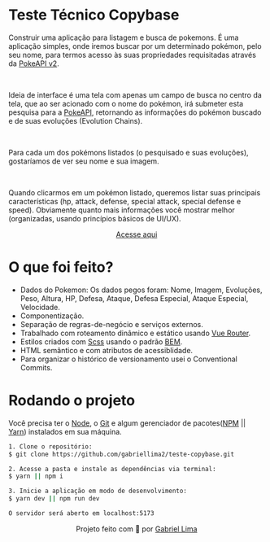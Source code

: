 # Teste Técnico Copybase

Construir uma aplicação para listagem e busca de pokemons. É uma aplicação simples, onde iremos buscar por um determinado pokémon, pelo seu nome, para termos acesso às suas propriedades requisitadas através da [PokeAPI v2](https://pokeapi.co/docs/v2).

<br />

Ideia de interface é uma tela com apenas um campo de busca no centro da tela, que ao ser acionado com o nome do pokémon, irá submeter esta pesquisa para a [PokeAPI](https://pokeapi.co/), retornando as informações do pokémon buscado e de suas evoluções (Evolution Chains).

<br />

Para cada um dos pokémons listados (o pesquisado e suas evoluções), gostaríamos de ver seu nome e sua imagem.

<br />

Quando clicarmos em um pokémon listado, queremos listar suas principais características (hp, attack, defense, special attack, special defense e speed). Obviamente quanto mais informações você mostrar melhor (organizadas, usando princípios básicos de UI/UX).

<p align="center"><a href="https://teste-copybase.vercel.app/">Acesse aqui</a></p>

# O que foi feito?

- Dados do Pokemon: Os dados pegos foram: Nome, Imagem, Evoluções, Peso, Altura, HP, Defesa, Ataque, Defesa Especial, Ataque Especial, Velocidade.
- Componentização.
- Separação de regras-de-negócio e serviços externos.
- Trabalhado com roteamento dinâmico e estático usando [Vue Router](https://router.vuejs.org/).
- Estilos criados com [Scss](https://sass-lang.com/install) usando o padrão [BEM](https://getbem.com/introduction/).
- HTML semântico e com atributos de acessiblidade.
- Para organizar o histórico de versionamento usei o Conventional Commits.

# Rodando o projeto

Você precisa ter o [Node](https://nodejs.org/en/), o [Git](https://git-scm.com/) e algum gerenciador de pacotes([NPM](https://docs.npmjs.com/downloading-and-installing-node-js-and-npm/) || [Yarn](https://classic.yarnpkg.com/lang/en/docs/install)) instalados em sua máquina.

```bash
1. Clone o repositório:
$ git clone https://github.com/gabriellima2/teste-copybase.git

2. Acesse a pasta e instale as dependências via terminal:
$ yarn || npm i

3. Inicie a aplicação em modo de desenvolvimento:
$ yarn dev || npm run dev

O servidor será aberto em localhost:5173
```

<p align="center">Projeto feito com 💙 por <a href="https://www.linkedin.com/in/gabriel-lima-860612236">Gabriel Lima</a></p>
